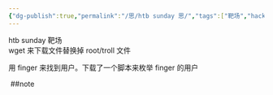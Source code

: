 ```yaml
---
{"dg-publish":true,"permalink":"/思/htb sunday 思/","tags":["靶场","hackthebox","oscp"]}
---
```



 htb sunday 靶场  
 wget 来下载文件替换掉 root/troll 文件
 
 用 finger 来找到用户。下载了一个脚本来枚举 finger 的用户

 ##note


